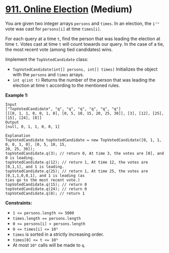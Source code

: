 # [911. Online Election][link] (Medium)

[link]: https://leetcode.cn/problems/online-election/

You are given two integer arrays `persons` and `times`. In an election, the `iᵗʰ` vote was cast for
`persons[i]` at time `times[i]`.

For each query at a time `t`, find the person that was leading the election at time `t`. Votes cast
at time `t` will count towards our query. In the case of a tie, the most recent vote (among tied
candidates) wins.

Implement the `TopVotedCandidate` class:

- `TopVotedCandidate(int[] persons, int[] times)` Initializes the object with the `persons` and
`times` arrays.
- `int q(int t)` Returns the number of the person that was leading the election at time `t` according
to the mentioned rules.

**Example 1:**

```
Input
["TopVotedCandidate", "q", "q", "q", "q", "q", "q"]
[[[0, 1, 1, 0, 0, 1, 0], [0, 5, 10, 15, 20, 25, 30]], [3], [12], [25], [15], [24], [8]]
Output
[null, 0, 1, 1, 0, 0, 1]

Explanation
TopVotedCandidate topVotedCandidate = new TopVotedCandidate([0, 1, 1, 0, 0, 1, 0], [0, 5, 10, 15,
20, 25, 30]);
topVotedCandidate.q(3); // return 0, At time 3, the votes are [0], and 0 is leading.
topVotedCandidate.q(12); // return 1, At time 12, the votes are [0,1,1], and 1 is leading.
topVotedCandidate.q(25); // return 1, At time 25, the votes are [0,1,1,0,0,1], and 1 is leading (as
ties go to the most recent vote.)
topVotedCandidate.q(15); // return 0
topVotedCandidate.q(24); // return 0
topVotedCandidate.q(8); // return 1
```

**Constraints:**

- `1 <= persons.length <= 5000`
- `times.length == persons.length`
- `0 <= persons[i] < persons.length`
- `0 <= times[i] <= 10⁹`
- `times` is sorted in a strictly increasing order.
- `times[0] <= t <= 10⁹`
- At most `10⁴` calls will be made to `q`.
